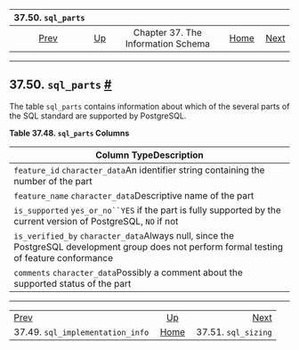 <!--?xml version="1.0" encoding="UTF-8" standalone="no"?-->

|                                 37.50. `sql_parts`                                |                                                                    |                                    |                                                       |                                                         |
| :-------------------------------------------------------------------------------: | :----------------------------------------------------------------- | :--------------------------------: | ----------------------------------------------------: | ------------------------------------------------------: |
| [Prev](infoschema-sql-implementation-info.html "37.49. sql_implementation_info")  | [Up](information-schema.html "Chapter 37. The Information Schema") | Chapter 37. The Information Schema | [Home](index.html "PostgreSQL 17devel Documentation") |  [Next](infoschema-sql-sizing.html "37.51. sql_sizing") |

***

## 37.50. `sql_parts` [#](#INFOSCHEMA-SQL-PARTS)

The table `sql_parts` contains information about which of the several parts of the SQL standard are supported by PostgreSQL.

**Table 37.48. `sql_parts` Columns**

| Column TypeDescription                                                                                                                      |
| ------------------------------------------------------------------------------------------------------------------------------------------- |
| `feature_id` `character_data`An identifier string containing the number of the part                                                         |
| `feature_name` `character_data`Descriptive name of the part                                                                                 |
| `is_supported` `yes_or_no``YES` if the part is fully supported by the current version of PostgreSQL, `NO` if not                            |
| `is_verified_by` `character_data`Always null, since the PostgreSQL development group does not perform formal testing of feature conformance |
| `comments` `character_data`Possibly a comment about the supported status of the part                                                        |

***

|                                                                                   |                                                                    |                                                         |
| :-------------------------------------------------------------------------------- | :----------------------------------------------------------------: | ------------------------------------------------------: |
| [Prev](infoschema-sql-implementation-info.html "37.49. sql_implementation_info")  | [Up](information-schema.html "Chapter 37. The Information Schema") |  [Next](infoschema-sql-sizing.html "37.51. sql_sizing") |
| 37.49. `sql_implementation_info`                                                  |        [Home](index.html "PostgreSQL 17devel Documentation")       |                                     37.51. `sql_sizing` |
